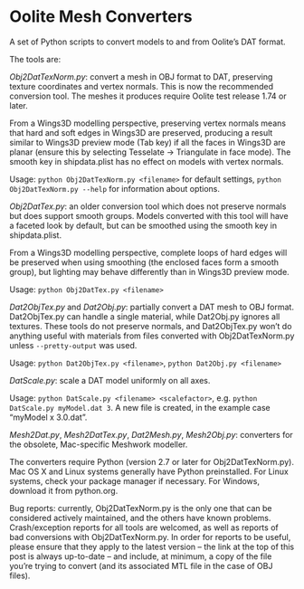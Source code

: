 # Oolite Mesh Converters #

A set of Python scripts to convert models to and from Oolite’s DAT format.

The tools are:

*Obj2DatTexNorm.py*: convert a mesh in OBJ format to DAT, preserving texture coordinates and vertex normals. This is now the recommended conversion tool. The meshes it produces require Oolite test release 1.74 or later.

From a Wings3D modelling perspective, preserving vertex normals means that hard and soft edges in Wings3D are preserved, producing a result similar to Wings3D preview mode (Tab key) if all the faces in Wings3D are planar (ensure this by selecting Tesselate → Triangulate in face mode). The smooth key in shipdata.plist has no effect on models with vertex normals.

Usage: `python Obj2DatTexNorm.py <filename>` for default settings, `python Obj2DatTexNorm.py --help` for information about options.


*Obj2DatTex.py*: an older conversion tool which does not preserve normals but does support smooth groups. Models converted with this tool will have a faceted look by default, but can be smoothed using the smooth key in shipdata.plist.

From a Wings3D modelling perspective, complete loops of hard edges will be preserved when using smoothing (the enclosed faces form a smooth group), but lighting may behave differently than in Wings3D preview mode.

Usage: `python Obj2DatTex.py <filename>`


*Dat2ObjTex.py* and *Dat2Obj.py*: partially convert a DAT mesh to OBJ format. Dat2ObjTex.py can handle a single material, while Dat2Obj.py ignores all textures. These tools do not preserve normals, and Dat2ObjTex.py won’t do anything useful with materials from files converted with Obj2DatTexNorm.py unless `--pretty-output` was used.

Usage: `python Dat2ObjTex.py <filename>`, `python Dat2Obj.py <filename>`


*DatScale.py*: scale a DAT model uniformly on all axes.

Usage: `python DatScale.py <filename> <scalefactor>`, e.g. `python DatScale.py myModel.dat 3`. A new file is created, in the example case “myModel x 3.0.dat”.


*Mesh2Dat.py*, *Mesh2DatTex.py*, *Dat2Mesh.py*, *Mesh2Obj.py*: converters for the obsolete, Mac-specific Meshwork modeller.


The converters require Python (version 2.7 or later for Obj2DatTexNorm.py). Mac OS X and Linux systems generally have Python preinstalled. For Linux systems, check your package manager if necessary. For Windows, download it from python.org.


Bug reports: currently, Obj2DatTexNorm.py is the only one that can be considered actively maintained, and the others have known problems. Crash/exception reports for all tools are welcomed, as well as reports of bad conversions with Obj2DatTexNorm.py. In order for reports to be useful, please ensure that they apply to the latest version – the link at the top of this post is always up-to-date – and include, at minimum, a copy of the file you’re trying to convert (and its associated MTL file in the case of OBJ files).
